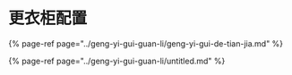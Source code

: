 # 更衣柜配置

{% page-ref page="../geng-yi-gui-guan-li/geng-yi-gui-de-tian-jia.md" %}

{% page-ref page="../geng-yi-gui-guan-li/untitled.md" %}

